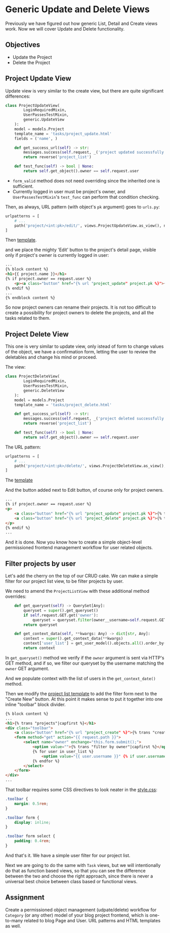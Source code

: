 # Generic Update and Delete Views

Previously we have figured out how generic List, Detail and Create views work. Now we will cover Update and Delete functionality.

## Objectives

* Update the Project
* Delete the Project

## Project Update View

Update view is very similar to the create view, but there are quite significant differences:

```Python
class ProjectUpdateView(
        LoginRequiredMixin, 
        UserPassesTestMixin, 
        generic.UpdateView
    ):
    model = models.Project
    template_name = 'tasks/project_update.html'
    fields = ('name', )

    def get_success_url(self) -> str:
        messages.success(self.request, _('project updated successfully').capitalize())
        return reverse('project_list')

    def test_func(self) -> bool | None:
        return self.get_object().owner == self.request.user
```

* `form_valid` method does not need overriding since the inherited one is sufficient.
* Currently logged in user must be project's owner, and `UserPassesTestMixin`'s `test_func` can perform that condition checking.

Then, as always, URL pattern (with object's `pk` argument) goes to `urls.py`:

```Python
urlpatterns = [
    # ...
    path('project/<int:pk>/edit/', views.ProjectUpdateView.as_view(), name='project_update'),
]
```

Then [template](../tasker_04/tasks/templates/tasks/project_update.html).

and we place the mighty 'Edit' button to the project's detail page, visible only if project's owner is currently logged in user:

```HTML
...
{% block content %}
<h1>{{ project.name }}</h1>
{% if project.owner == request.user %}
    <p><a class="button" href="{% url "project_update" project.pk %}">{% trans "edit"|capfirst %}</a></p>
{% endif %}
...
{% endblock content %}
```

So now project owners can rename their projects. It is not too difficult to create a possibility for project owners to delete the projects, and all the tasks related to them.

## Project Delete View

This one is very similar to update view, only istead of form to change values of the object, we have a confirmation form, letting the user to review the deletables and change his mind or proceed.

The view:

```Python
class ProjectDeleteView(
        LoginRequiredMixin, 
        UserPassesTestMixin, 
        generic.DeleteView
    ):
    model = models.Project
    template_name = 'tasks/project_delete.html'

    def get_success_url(self) -> str:
        messages.success(self.request, _('project deleted successfully').capitalize())
        return reverse('project_list')

    def test_func(self) -> bool | None:
        return self.get_object().owner == self.request.user
```

The URL pattern:

```Python
urlpatterns = [
    # ...
    path('project/<int:pk>/delete/', views.ProjectDeleteView.as_view(), name='project_delete'),
]
```

The [template](../tasker_04/tasks/templates/tasks/project_delete.html)

And the button added next to Edit button, of course only for project owners.

```HTML
...
{% if project.owner == request.user %}
<p>
    <a class="button" href="{% url "project_update" project.pk %}">{% trans "edit"|capfirst %}</a>
    <a class="button" href="{% url "project_delete" project.pk %}">{% trans "delete"|capfirst %}</a>
</p>
{% endif %}
...
```

And it is done. Now you know how to create a simple object-level permissioned frontend management workflow for user related objects.

## Filter projects by user

Let's add the cherry on the top of our CRUD cake. We can make a simple filter for our project list view, to be filter projects by user.

We need to amend the `ProjectListView` with these additional method overrides:

```Python
    def get_queryset(self) -> QuerySet[Any]:
        queryset = super().get_queryset()
        if self.request.GET.get('owner'):
            queryset = queryset.filter(owner__username=self.request.GET.get('owner'))
        return queryset

    def get_context_data(self, **kwargs: Any) -> dict[str, Any]:
        context = super().get_context_data(**kwargs)
        context['user_list'] = get_user_model().objects.all().order_by('username')
        return context
```

In `get_queryset()` method we verify if the `owner` argument is sent via HTTP's GET method, and if so, we filter our queryset by the username matching the `owner` GET argument.

And we populate context with the list of users in the `get_context_date()` method.

Then we modify the [project list template](../tasker_04/tasks/templates/tasks/project_list.html) to add the filter form next to the "Create New" button. At this point it makes sense to put it together into one inline "toolbar" block divider.

```HTML
{% block content %}
...
<h1>{% trans "projects"|capfirst %}</h1>
<div class="toolbar">
    <a class="button" href="{% url "project_create" %}">{% trans "create new"|title %}</a>
    <form method="get" action="{{ request.path }}">
        <select name="owner" onchange="this.form.submit();">
            <option value="">{% trans "filter by owner"|capfirst %}</option>
            {% for user in user_list %}
                <option value="{{ user.username }}" {% if user.username == request.GET.owner %}selected{% endif %}>{{ user.first_name }} {{ user.last_name }} ({{ user.username }})</option>
            {% endfor %}
        </select>
    </form>
</div>
...
```

That toolbar requires some CSS directives to look neater in the [style.css](../tasker_04/tasks/static/css/style.css):

```CSS
.toolbar {
    margin: 0.5rem;
}

.toolbar form {
    display: inline;
}

.toolbar form select {
    padding: 0.4rem;
}
```

And that's it. We have a simple user filter for our project list.

Next we are going to do the same with `Task` views, but we will intentionally do that as function based views, so that you can see the difference between the two and choose the right approach, since there is never a universal best choice between class based or functional views.

## Assignment

Create a permissioned object management (udpate/delete) workflow for `Category` (or any other) model of your blog project frontend, which is one-to-many related to blog Page and User. URL patterns and HTML templates as well.
